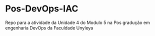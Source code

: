 # Pos-DevOps-IAC
Repo para a atividade da Unidade 4 do Modulo 5 na Pos gradução em engenharia DevOps da Faculdade Unyleya
